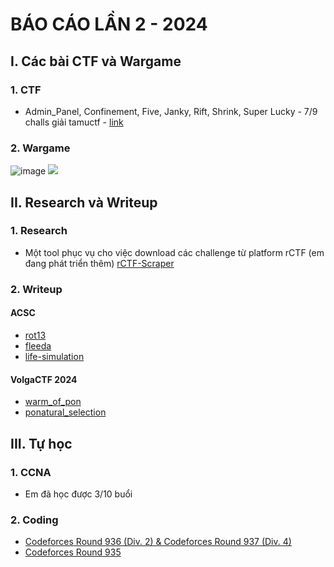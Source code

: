# BÁO CÁO LẦN 2 - 2024

## I. Các bài CTF và Wargame

### 1. CTF

- Admin_Panel, Confinement, Five, Janky, Rift, Shrink, Super Lucky - 7/9 challs giải tamuctf - [link](https://github.com/wan-04/CTF-2024/tree/main/TAMUctf_2024/Pwn)

### 2. Wargame

![image](https://wan.io.vn/assets/2024-04-13-Sherlocks%20HTB/2024-04-13-03-20-41.png)
![](https://wan.io.vn/assets/2024-04-13-Sherlocks%20HTB/2024-04-13-03-20-56.png)

## II. Research và Writeup

### 1. Research

- Một tool phục vụ cho việc download các challenge từ platform rCTF (em đang phát triển thêm) [rCTF-Scraper](https://github.com/wan-04/rCTF-Scraper)

### 2. Writeup

#### ACSC

- [rot13](https://wan.io.vn/posts/ACSC-2024/#rot13)
- [fleeda](https://wan.io.vn/posts/ACSC-2024/#fleeda)
- [life-simulation](https://wan.io.vn/posts/ACSC-2024/#life-simulation)

#### VolgaCTF 2024

- [warm_of_pon](https://wan.io.vn/posts/VolgaCTF-2024-Qualifier/#warm_of_pon)
- [ponatural_selection](https://wan.io.vn/posts/VolgaCTF-2024-Qualifier/#ponatural_selection)

## III. Tự học

### 1. CCNA

- Em đã học được 3/10 buổi

### 2. Coding

- [Codeforces Round 936 (Div. 2) & Codeforces Round 937 (Div. 4)](<https://wan.io.vn/posts/Codeforces-Round-936-(Div.-2)/>)
- [Codeforces Round 935](https://wan.io.vn/posts/Codeforces-Round-935/)
